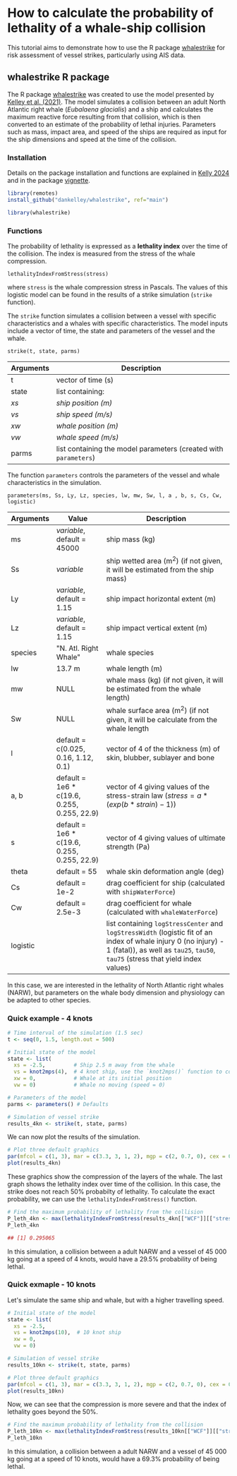# How to calculate the probability of lethality of a whale-ship collision
This tutorial aims to demonstrate how to use the R package [whalestrike](https://joss.theoj.org/papers/10.21105/joss.06473) for risk assessment of vessel strikes, particularly using AIS data.

## whalestrike R package
The R package [whalestrike](https://joss.theoj.org/papers/10.21105/joss.06473) was created to use the model presented by [Kelley et al. (2021)](https://onlinelibrary.wiley.com/doi/abs/10.1111/mms.12745). The model simulates a collision between an adult North Atlantic right whale (*Eubalaena glacialis*) and a ship and calculates the maximum reactive force resulting from that collision, which is then converted to an estimate of the probability of lethal injuries. Parameters such as mass, impact area, and speed of the ships are required as input for the ship dimensions and speed at the time of the collision.

### Installation
Details on the package installation and functions are explained in [Kelly 2024](https://joss.theoj.org/papers/10.21105/joss.06473) and in the package [vignette](https://dankelley.github.io/whalestrike/).
```r
library(remotes)
install_github("dankelley/whalestrike", ref="main")

library(whalestrike)
```

### Functions
The probability of lethality is expressed as a **lethality index** over the time of the collision. The index is measured from the stress of the whale compression.  
  
`lethalityIndexFromStress(stress)`  
 
where `stress` is the whale compression stress in Pascals. The values of this logistic model can be found in the results of a strike simulation (`strike` function).  
  
The `strike` function simulates a collision between a vessel with specific characteristics and a whales with specific characteristics. The model inputs include a vector of time, the state and parameters of the vessel and the whale.  
  
`strike(t, state, parms)`  
   
| Arguments | Description |
|-|--------|
|t|vector of time (s)|  
|state|list containing:| 
|*xs*|*ship position (m)*|
|*vs*|*ship speed (m/s)*|
|*xw*|*whale position (m)*|
|*vw*|*whale speed (m/s)*| 
|parms|list containing the model parameters (created with `parameters`)|  
  
  
The function `parameters` controls the parameters of the vessel and whale characteristics in the simulation.  
  
  
`parameters(ms, Ss, Ly, Lz, species, lw, mw, Sw, l, a , b, s, Cs, Cw, logistic)`
  
| Arguments | Value | Description |
|--|----|--------|
|ms|*variable*, default = 45000|ship mass (kg)|
|Ss|*variable*|ship wetted area (m<sup>2</sup>) (if not given, it will be estimated from the ship mass)|
|Ly|*variable*, default = 1.15|ship impact horizontal extent (m)|
|Lz|*variable*, default = 1.15|ship impact vertical extent (m)|
|species|"N. Atl. Right Whale"|whale species|
|lw|13.7 m|whale length (m)|
|mw|NULL|whale mass (kg) (if not given, it will be estimated from the whale length)|
|Sw|NULL|whale surface area (m<sup>2</sup>) (if not given, it will be calculate from the whale length|
|l|default = c(0.025, 0.16, 1.12, 0.1)|vector of 4 of the thickness (m) of skin, blubber, sublayer and bone|
|a, b|default = 1e6 * c(19.6, 0.255, 0.255, 22.9)|vector of 4 giving values of the stress-strain law ($stress = a*(exp(b*strain)-1)$)|
|s|default = 1e6 * c(19.6, 0.255, 0.255, 22.9)|vector of 4 giving values of ultimate strength (Pa)|
|theta|default = 55|whale skin deformation angle (deg)|
|Cs|default = 1e-2|drag coefficient for ship (calculated with `shipWaterForce`)|
|Cw|default = 2.5e-3|drag coefficient for whale (calculated with `whaleWaterForce`)|
|logistic||list containing `logStressCenter` and `logStressWidth` (logistic fit of an index of whale injury 0 (no injury) - 1 (fatal)), as well as `tau25`, `tau50`, `tau75` (stress that yield index values)|

In this case, we are interested in the lethality of North Atlantic right whales (NARW), but parameters on the whale body dimension and physiology can be adapted to other species.

### Quick example - 4 knots
```r
# Time interval of the simulation (1.5 sec)
t <- seq(0, 1.5, length.out = 500)

# Initial state of the model
state <- list(
  xs = -2.5,         # Ship 2.5 m away from the whale
  vs = knot2mps(4),  # 4 knot ship, use the `knot2mps()` function to convert knots to m/s
  xw = 0,            # Whale at its initial position
  vw = 0)            # Whale no moving (speed = 0)

# Parameters of the model
parms <- parameters() # Defaults

# Simulation of vessel strike
results_4kn <- strike(t, state, parms)
```
We can now plot the results of the simulation.
```r
# Plot three default graphics
par(mfcol = c(1, 3), mar = c(3.3, 3, 1, 2), mgp = c(2, 0.7, 0), cex = 0.7)
plot(results_4kn)
```
These graphics show the compression of the layers of the whale. The last graph shows the lethality index over time of the collision. In this case, the strike does not reach 50% probabilty of lethality. To calculate the exact probability, we can use the `lethalityIndexFromStress()` function.
```r
# Find the maximum probability of lethality from the collision
P_leth_4kn <- max(lethalityIndexFromStress(results_4kn[["WCF"]][["stress"]]))
P_leth_4kn
```
```r
## [1] 0.295065
```
In this simulation, a collision between a adult NARW and a vessel of 45 000 kg going at a speed of 4 knots, would have a 29.5% probability of being lethal.

### Quick exmaple - 10 knots
Let's simulate the same ship and whale, but with a higher travelling speed.
```r
# Initial state of the model
state <- list(
  xs = -2.5,
  vs = knot2mps(10),  # 10 knot ship
  xw = 0,
  vw = 0)

# Simulation of vessel strike
results_10kn <- strike(t, state, parms)
```
```r
# Plot three default graphics
par(mfcol = c(1, 3), mar = c(3.3, 3, 1, 2), mgp = c(2, 0.7, 0), cex = 0.7)
plot(results_10kn)
```
Now, we can see that the compression is more severe and that the index of lethality goes beyond the 50%.
```r
# Find the maximum probability of lethality from the collision
P_leth_10kn <- max(lethalityIndexFromStress(results_10kn[["WCF"]][["stress"]]))
P_leth_10kn
```
In this simulation, a collision between a adult NARW and a vessel of 45 000 kg going at a speed of 10 knots, would have a 69.3% probability of being lethal.
